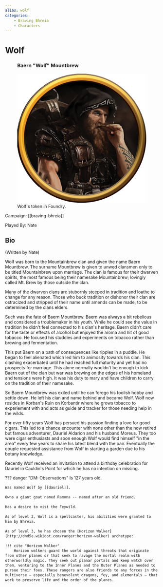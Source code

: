 ```yaml
---
alias: wolf
categories:
    - Braving Bhreia
    - Characters
---
```

# Wolf

<figure class="infobox right">
  <h3>Baern "Wolf" Mountbrew</h3>
  <img src="/assets/images/wolf.png" />
  <figcaption>
    Wolf's token in Foundry.
  </figcaption>
</figure>

Campaign: [[braving-bhreia]]

Played By: Nate

## Bio

(Written by Nate)

Wolf was born to the Mountainbrew clan and given the name Baern Mountbrew. The surname Mountbrew is given to unwed clansmen only to be titled Mountainbrew upon marriage. The clan is famous for their dwarven spirits, the most famous being their namesake Mountainbrew; lovingly called Mt. Brew by those outside the clan.

Many of the dwarven clans are stubornly steeped in tradition and loathe to change for any reason. Those who buck tradition or dishonor their clan are ostracized and stripped of their name until amends can be made, to be determined by the clans elders.

Such was the fate of Baern Mountbrew. Baern was always a bit rebelious and considered a troublemaker in his youth. While he could see the value in tradition he didn't feel connected to his clan's heritage. Baern didn't care for the taste or effects of alcohol but enjoyed the aroma and hit of good tobacco. He focused his studdies and experiments on tobacco rather than brewing and fermentation.

This put Baern on a path of consequences like ripples in a puddle. He began to feel alienated which led him to animosity towards his clan. This clashing exacerbated until he had reached full maturity and yet had no prospects for marriage. This alone normally wouldn't be enough to kick Baern out of the clan but war was brewing on the edges of his homeland and tensions were high. It was his duty to mary and have children to carry on the tradition of their namesake.

So Baern Mountbrew was exiled until he can forego his foolish hobby and settle down. He left his clan and name behind and became Wolf. Wolf now resides in Korban's Ruin on Korbantir where he grows tobacco to experiement with and acts as guide and tracker for those needing help in the wilds.

For over fifty years Wolf has persued his passion finding a love for good cigars. This led to a chance encounter with none other than the now retired but famous adventurer, Dauriel Aldarion and his husband Moreus. They too were cigar enthusiasts and soon enough Wolf would find himself "in the area" every few years to share his latest blend with the pair. Eventually the couple requested assistance from Wolf in starting a garden due to his botany knowledge.

Recently Wolf received an invitation to attend a birthday celebration for Dauriel in Cauldin's Point for which he has no intention on missing.

??? danger "DM: Observations"
    Is 127 years old.

    Was named Wolf by [[dauriel]].

    Owns a giant goat named Ramona -- named after an old friend.

    Has a desire to vist the Feywild.

    As of level 2, Wolf is a spellcaster, his abilities were granted to him by Bhreia.

    As of level 3, he has chosen the [Horizon Walker](http://dnd5e.wikidot.com/ranger:horizon-walker) archetype:

    !!! cite "Horizon Walker"
        Horizon walkers guard the world against threats that originate from other planes or that seek to ravage the mortal realm with otherworldly magic. They seek out planar portals and keep watch over them, venturing to the Inner Planes and the Outer Planes as needed to pursue their foes. These rangers are also friends to any forces in the multiverse – especially benevolent dragons, fey, and elementals – that work to preserve life and the order of the planes.
